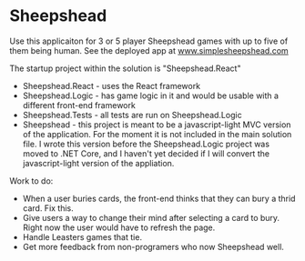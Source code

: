 Sheepshead
==========

Use this applicaiton for 3 or 5 player Sheepshead games with up to five of them being human.
See the deployed app at www.simplesheepshead.com

The startup project within the solution is "Sheepshead.React"
* Sheepshead.React - uses the React framework
* Sheepshead.Logic - has game logic in it and would be usable with a different front-end framework
* Sheepshead.Tests - all tests are run on Sheepshead.Logic
* Sheepshead - this project is meant to be a javascript-light MVC version of the application. For the moment it is not included in the main solution file. I wrote this version before the Sheepshead.Logic project was moved to .NET Core, and I haven't yet decided if I will convert the javascript-light version of the appliation.

Work to do:
* When a user buries cards, the front-end thinks that they can bury a thrid card. Fix this.
* Give users a way to change their mind after selecting a card to bury. Right now the user would have to refresh the page.
* Handle Leasters games that tie.
* Get more feedback from non-programers who now Sheepshead well.